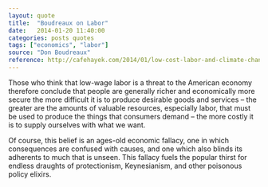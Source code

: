 ```yaml
---
layout: quote
title:  "Boudreaux on Labor"
date:   2014-01-20 11:40:00
categories: posts quotes
tags: ["economics", "labor"]
source: "Don Boudreaux"
reference: http://cafehayek.com/2014/01/low-cost-labor-and-climate-change.html
---
```


Those who think that low-wage labor is a threat to the American economy therefore conclude that people are generally richer and economically more secure the more difficult it is to produce desirable goods and services – the greater are the amounts of valuable resources, especially labor, that must be used to produce the things that consumers demand – the more costly it is to supply ourselves with what we want.

Of course, this belief is an ages-old economic fallacy, one in which consequences are confused with causes, and one which also blinds its adherents to much that is unseen.  This fallacy fuels the popular thirst for endless draughts of protectionism, Keynesianism, and other poisonous policy elixirs.